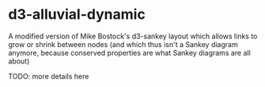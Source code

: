 # d3-alluvial-dynamic

A modified version of Mike Bostock's d3-sankey layout which allows links to grow or shrink between nodes (and which thus isn't a Sankey diagram anymore, because conserved properties are what Sankey diagrams are all about)

TODO: more details here